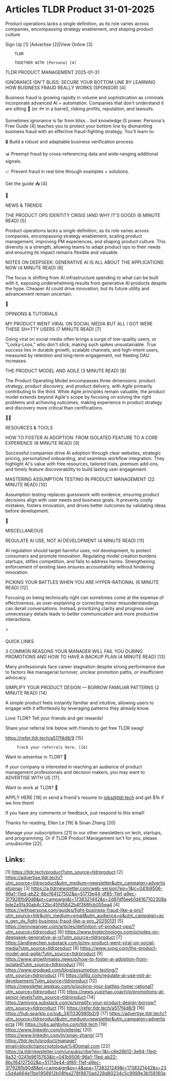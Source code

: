 # Articles TLDR Product 31-01-2025

Product operations lacks a single definition, as its role varies
across companies, encompassing strategy enablement, and shaping
product
culture ‌ ‌ ‌ ‌ ‌ ‌ ‌ ‌ ‌ ‌ ‌ ‌ ‌ ‌ ‌ ‌ ‌ ‌ ‌ ‌ ‌ ‌ ‌ ‌ ‌ ‌  ‌ ‌ ‌ ‌ ‌ ‌ ‌ ‌ ‌ ‌ ‌ ‌ ‌ ‌ ‌ ‌ ‌ ‌ ‌ ‌ ‌ ‌ ‌ ‌ ‌ ‌ 


 Sign Up [1] |Advertise [2]|View Online [3] 

		TLDR 

		TOGETHER WITH [Persona] [4]

TLDR PRODUCT MANAGEMENT 2025-01-31

 IGNORANCE ISN'T BLISS: SECURE YOUR BOTTOM LINE BY LEARNING HOW
BUSINESS FRAUD REALLY WORKS (SPONSOR) [4] 

 Business fraud is growing rapidly in volume and sophistication as
criminals incorporate advanced AI + automation. Companies that don't
understand it are sitting 🦆 (or 🐟 in a barrel), risking profits,
reputation, and lawsuits.

Sometimes ignorance is far from bliss… but knowledge IS power.
Persona's Free Guide [4] teaches you to protect your bottom line by
dismantling business fraud with an effective fraud-fighting strategy.
You'll learn to:

🔒 Build a robust and adaptable business verification process.

📊 Preempt fraud by cross-referencing data and wide-ranging
additional signals.

📈 Prevent fraud in real time through examples + solutions.

Get the guide 📥 [4]

📱 

NEWS & TRENDS

 THE PRODUCT OPS IDENTITY CRISIS (AND WHY IT'S GOOD) (6 MINUTE READ)
[5] 

 Product operations lacks a single definition, as its role varies
across companies, encompassing strategy enablement, scaling product
management, improving PM experiences, and shaping product culture.
This diversity is a strength, allowing teams to adapt product ops to
their needs and ensuring its impact remains flexible and valuable. 

 NOTES ON DEEPSEEK: GENERATIVE AI IS ALL ABOUT THE APPLICATIONS NOW (4
MINUTE READ) [6] 

 The focus is shifting from AI infrastructure spending to what can be
built with it, exposing underwhelming results from generative AI
products despite the hype. Cheaper AI could drive innovation, but its
future utility and advancement remain uncertain. 

🚀 

OPINIONS & TUTORIALS

 MY PRODUCT WENT VIRAL ON SOCIAL MEDIA BUT ALL I GOT WERE THESE SH*TTY
USERS (7 MINUTE READ) [7] 

 Going viral on social media often brings a surge of low-quality
users, or "Looky-Loos," who don't stick, making such spikes
unsustainable. True success lies in durable growth, scalable channels,
and high-intent users, measured by retention and long-term engagement,
not fleeting DAU increases. 

 THE PRODUCT MODEL AND AGILE (3 MINUTE READ) [8] 

 The Product Operating Model encompasses three dimensions: product
strategy, product discovery, and product delivery, with Agile
primarily contributing to the third. While Agile principles remain
valuable, the product model extends beyond Agile's scope by focusing
on solving the right problems and achieving outcomes, making
experience in product strategy and discovery more critical than
certifications. 

🧑‍💻 

RESOURCES & TOOLS

 HOW TO FOSTER AI ADOPTION: FROM ISOLATED FEATURE TO A CORE EXPERIENCE
(8 MINUTE READ) [9] 

 Successful companies drive AI adoption through clear websites,
strategic pricing, personalized onboarding, and seamless workflow
integration. They highlight AI's value with free resources, tailored
trials, premium add-ons, and timely feature discoverability to build
lasting user engagement. 

 MASTERING ASSUMPTION TESTING IN PRODUCT MANAGEMENT (22 MINUTE READ)
[10] 

 Assumption testing replaces guesswork with evidence, ensuring product
decisions align with user needs and business goals. It prevents costly
mistakes, fosters innovation, and drives better outcomes by validating
ideas before development. 

🎁 

MISCELLANEOUS

 REGULATE AI USE, NOT AI DEVELOPMENT (4 MINUTE READ) [11] 

 AI regulation should target harmful uses, not development, to protect
consumers and promote innovation. Regulating model creation burdens
startups, stifles competition, and fails to address harms.
Strengthening enforcement of existing laws ensures accountability
without hindering innovation. 

 PICKING YOUR BATTLES WHEN YOU ARE HYPER-RATIONAL (6 MINUTE READ) [12]


 Focusing on being technically right can sometimes come at the expense
of effectiveness, as over-explaining or correcting minor
misunderstandings can derail conversations. Instead, prioritizing
clarity and progress over unnecessary details leads to better
communication and more productive interactions. 

⚡ 

QUICK LINKS

 3 COMMON REASONS YOUR MANAGER WILL FAIL YOU DURING PROMOTIONS AND HOW
TO HAVE A BACKUP PLAN (4 MINUTE READ) [13] 

 Many professionals face career stagnation despite strong performance
due to factors like managerial turnover, unclear promotion paths, or
insufficient advocacy. 

 SIMPLIFY YOUR PRODUCT DESIGN — BORROW FAMILIAR PATTERNS (2 MINUTE
READ) [14] 

 A simple product feels instantly familiar and intuitive, allowing
users to engage with it effortlessly by leveraging patterns they
already know. 

Love TLDR? Tell your friends and get rewards!

 Share your referral link below with friends to get free TLDR swag! 

 https://refer.tldr.tech/a517f4d8/9 [15] 

		 Track your referrals here. [16] 

Want to advertise in TLDR? 📰

 If your company is interested in reaching an audience of product
management professionals and decision makers, you may want to
ADVERTISE WITH US [17]. 

Want to work at TLDR? 💼

 APPLY HERE [18] or send a friend's resume to jobs@tldr.tech and get
$1k if we hire them! 

 If you have any comments or feedback, just respond to this email! 

Thanks for reading, 
Ellen Le [19] & Sinan Zhang [20] 

 Manage your subscriptions [21] to our other newsletters on tech,
startups, and programming. Or if TLDR Product Management isn't for
you, please unsubscribe [22]. 

 

Links:
------
[1] https://tldr.tech/product?utm_source=tldrproduct
[2] https://advertise.tldr.tech/?utm_source=tldrproduct&utm_medium=newsletter&utm_campaign=advertisetopnav
[3] https://a.tldrnewsletter.com/web-version?ep=1&lc=041b9506-96a1-11ed-ab22-8bcf64127502&p=51713e44-df85-11ef-a9ec-3f7928fb90d8&pt=campaign&t=1738321442&s=2d97df6eeb1d4167102308abde2a5fa30ab4c32bc45fd5842b4f366fcb055ea4
[4] https://withpersona.com/guides/fight-business-fraud-like-a-pro?utm_source=tldr&utm_medium=email&utm_audience=p&utm_campaign=acq_gen_ds_fight-business-fraud-like-a-pro_20250131
[5] https://jennywanger.com/articles/definition-of-product-ops/?utm_source=tldrproduct
[6] https://www.bigtechnology.com/p/notes-on-deepseek-generative-ai-is?utm_source=tldrproduct
[7] https://andrewchen.substack.com/p/my-product-went-viral-on-social-media?utm_source=tldrproduct
[8] https://www.svpg.com/the-product-model-and-agile/?utm_source=tldrproduct
[9] https://www.growthmates.news/p/how-to-foster-ai-adoption-from-isolated?utm_source=tldrproduct
[10] https://www.prodpad.com/blog/assumption-testing/?utm_source=tldrproduct
[11] https://a16z.com/regulate-ai-use-not-ai-development/?utm_source=tldrproduct
[12] https://newsletter.weskao.com/p/picking-your-battles-hyper-rational?utm_source=tldrproduct
[13] https://news.yuezhao.coach/p/promotions-at-senior-levels?utm_source=tldrproduct
[14] https://amivora.substack.com/p/simplify-your-product-design-borrow?utm_source=tldrproduct
[15] https://refer.tldr.tech/a517f4d8/9
[16] https://hub.sparklp.co/sub_3411330980b2/9
[17] https://advertise.tldr.tech/?utm_source=tldrproduct&utm_medium=newsletter&utm_campaign=advertisecta
[18] https://jobs.ashbyhq.com/tldr.tech
[19] https://www.linkedin.com/in/ellenle/
[20] https://www.linkedin.com/in/sinan-zhang/
[21] https://tldr.tech/product/manage?email=blockchaincryptologue%40gmail.com
[22] https://a.tldrnewsletter.com/unsubscribe?ep=1&l=c8e26b12-3e94-11ed-9a32-0241b9615763&lc=041b9506-96a1-11ed-ab22-8bcf64127502&p=51713e44-df85-11ef-a9ec-3f7928fb90d8&pt=campaign&pv=4&spa=1738321249&t=1738321442&s=23c5d4a664e11be1958912b08fea278f8870ad228d80234c5c9999e3b158160e